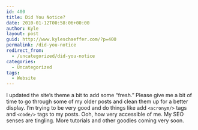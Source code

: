 ```yaml
---
id: 400
title: Did You Notice?
date: 2010-01-12T00:58:06+00:00
author: Kyle
layout: post
guid: http://www.kyleschaeffer.com/?p=400
permalink: /did-you-notice
redirect_from:
  - /uncategorized/did-you-notice
categories:
  - Uncategorized
tags:
  - Website
---
```

I updated the site’s theme a bit to add some “fresh.” Please give me a bit of time to go through some of my older posts and clean them up for a better display. I’m trying to be very good and do things like add `<acronym/>` tags and `<code/>` tags to my posts. Ooh, how very accessible of me. My SEO senses are tingling. More tutorials and other goodies coming very soon.
